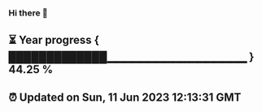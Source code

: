### Hi there 👋
⏳ Year progress { █████████████▁▁▁▁▁▁▁▁▁▁▁▁▁▁▁▁▁ } 44.25 %
---
⏰ Updated on Sun, 11 Jun 2023 12:13:31 GMT
---
